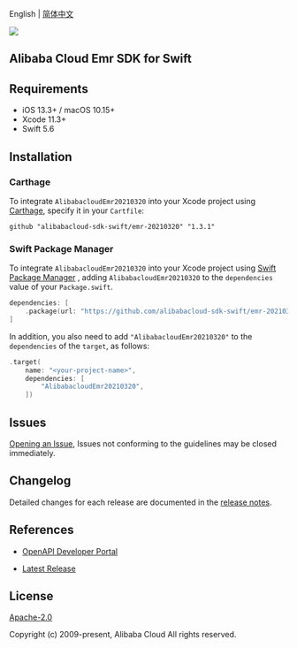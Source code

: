 English | [简体中文](README-CN.md)

![](https://aliyunsdk-pages.alicdn.com/icons/AlibabaCloud.svg)

## Alibaba Cloud Emr SDK for Swift

## Requirements

- iOS 13.3+ / macOS 10.15+
- Xcode 11.3+
- Swift 5.6

## Installation

### Carthage

To integrate `AlibabacloudEmr20210320` into your Xcode project using [Carthage](https://github.com/Carthage/Carthage), specify it in your `Cartfile`:

```ogdl
github "alibabacloud-sdk-swift/emr-20210320" "1.3.1"
```

### Swift Package Manager

To integrate `AlibabacloudEmr20210320` into your Xcode project using [Swift Package Manager](https://swift.org/package-manager/) , adding `AlibabacloudEmr20210320` to the `dependencies` value of your `Package.swift`.

```swift
dependencies: [
    .package(url: "https://github.com/alibabacloud-sdk-swift/emr-20210320.git", from: "1.3.1")
]
```

In addition, you also need to add `"AlibabacloudEmr20210320"` to the `dependencies` of the `target`, as follows:

```swift
.target(
    name: "<your-project-name>",
    dependencies: [
        "AlibabacloudEmr20210320",
    ])
```

## Issues

[Opening an Issue](https://github.com/alibabacloud-sdk-swift/emr-20210320/issues/new), Issues not conforming to the guidelines may be closed immediately.

## Changelog

Detailed changes for each release are documented in the [release notes](./ChangeLog.txt).

## References

* [OpenAPI Developer Portal](https://next.api.alibabacloud.com/home)
- [Latest Release](https://github.com/alibabacloud-sdk-swift/emr-20210320)

## License

[Apache-2.0](http://www.apache.org/licenses/LICENSE-2.0)

Copyright (c) 2009-present, Alibaba Cloud All rights reserved.
